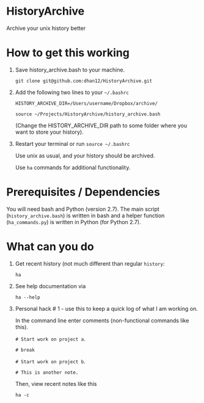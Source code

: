 # HistoryArchive

Archive your unix history better

# How to get this working

1. Save history_archive.bash to your machine.

   `git clone git@github.com:dhan12/HistoryArchive.git`

2. Add the following two lines to your `~/.bashrc`

   `HISTORY_ARCHIVE_DIR=/Users/username/Dropbox/archive/`

   `source ~/Projects/HistoryArchive/history_archive.bash`

   (Change the HISTORY_ARCHIVE_DIR path to some folder where you want to store your history).

3. Restart your terminal or run `source ~/.bashrc`

   Use unix as usual, and your history should be archived.

   Use `ha` commands for additional functionality.

# Prerequisites / Dependencies

You will need bash and Python (version 2.7). The main script (`history_archive.bash`) is written in bash and a helper function (`ha_commands.py`) is written in Python (for Python 2.7).

# What can you do

1. Get recent history (not much different than regular `history`:

   `ha`

2. See help documentation via

   `ha --help`

3. Personal hack # 1 - use this to keep a quick log of what I am working on.

   In the command line enter comments (non-functional commands like this).

   `# Start work on project a`.

   `# break`

   `# Start work on project b`.

   `# This is another note.`

   Then, view recent notes like this

   `ha -c`
